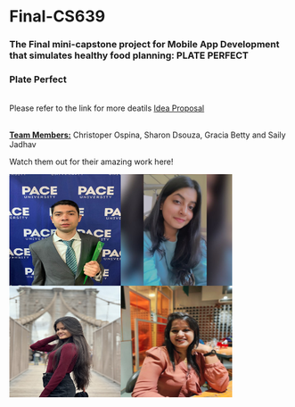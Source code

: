 # Final-CS639

<h3>The Final mini-capstone project for Mobile App Development that simulates healthy food planning: PLATE PERFECT </h3>

<h3> Plate Perfect </h3>


<br/>
Please refer to the link for more deatils <a href="https://docs.google.com/document/d/1WH4igLCGn2JayA3ci811kjBUjbGURqBT/edit?usp=sharing&ouid=102167781560686034577&rtpof=true&sd=true">Idea Proposal</a>

<br/>
<br/>

<b><ins>Team Members:</b></ins>
Christoper Ospina, Sharon Dsouza, Gracia Betty and Saily Jadhav

Watch them out for their amazing work here!
<br/>

<img src="assets/Chris.jpeg" align="left" height="200px" width="200px" />

<img src="assets/Sharon.jpeg" align="left" height="200px" width="200px" />

<img src="assets/Gracia.jpg" align="left" height="200px" width="200px" />

<img src="assets/Saily.jpeg" align="left" height="200px" width="200px" />

